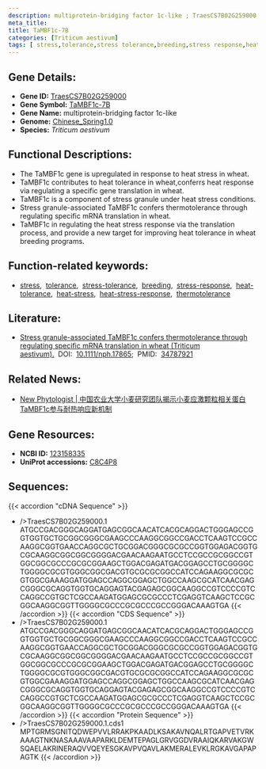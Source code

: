 ```yaml
---
description: multiprotein-bridging factor 1c-like ; TraesCS7B02G259000 ; Triticum aestivum
meta_title:
title: TaMBF1c-7B
categories: [Triticum aestivum]
tags: [ stress,tolerance,stress tolerance,breeding,stress response,heat tolerance,heat stress,heat stress response,thermotolerance ]
---
```


## Gene Details:
- **Gene ID:**	[TraesCS7B02G259000](http://202.194.139.32/cgi-bin/geneDetail.py?search=TraesCS7B02G259000)
- **Gene Symbol:** <u>TaMBF1c-7B</u>
- **Gene Name:** multiprotein-bridging factor 1c-like
- **Genome:** [Chinese_Spring1.0](https://ensembl.gramene.org/Triticum_aestivum/Info/Index)
- **Species:** *Triticum aestivum*

## Functional Descriptions:
   - The TaMBF1c gene is upregulated in response to heat stress in wheat.
   - TaMBF1c contributes to heat tolerance in wheat,conferrs heat response via regulating a specific gene translation in wheat.
   - TaMBF1c is a component of stress granule under heat stress conditions.
   - Stress granule-associated TaMBF1c confers thermotolerance through regulating specific mRNA translation in wheat.
   - TaMBF1c in regulating the heat stress response via the translation process, and provide a new target for improving heat tolerance in wheat breeding programs.

## Function-related keywords:
   - [stress](/tags/stress/),&nbsp;&nbsp;[tolerance](/tags/tolerance/),&nbsp;&nbsp;[stress-tolerance](/tags/stress-tolerance/),&nbsp;&nbsp;[breeding](/tags/breeding/),&nbsp;&nbsp;[stress-response](/tags/stress-response/),&nbsp;&nbsp;[heat-tolerance](/tags/heat-tolerance/),&nbsp;&nbsp;[heat-stress](/tags/heat-stress/),&nbsp;&nbsp;[heat-stress-response](/tags/heat-stress-response/),&nbsp;&nbsp;[thermotolerance](/tags/thermotolerance/)

## Literature:
   - [Stress granule-associated TaMBF1c confers thermotolerance through regulating specific mRNA translation in wheat (Triticum aestivum).]( https://nph.onlinelibrary.wiley.com/doi/10.1111/nph.17865)&nbsp;&nbsp;DOI:&nbsp;&nbsp;[10.1111/nph.17865](https://nph.onlinelibrary.wiley.com/doi/10.1111/nph.17865);&nbsp;&nbsp;PMID:&nbsp;&nbsp;[34787921](https://pubmed.ncbi.nlm.nih.gov/34787921/)

## Related News:
   - [New Phytologist | 中国农业大学小麦研究团队揭示小麦应激颗粒相关蛋白TaMBF1c参与耐热响应新机制](https://mp.weixin.qq.com/s?__biz=Mzg3MDEwNDEyMg==&mid=2247521234&idx=4&sn=f29ad9514eac66c3093745a0cde65b6e&chksm=ce903e87f9e7b791f1f55bef03a8eeaba9414a0a833eee893bdd85bcf200ba0cfa59baf22fc0&scene=27#wechat_redirect)

## Gene Resources:
- **NCBI ID:**  [123158335](https://www.ncbi.nlm.nih.gov/gene/?term=123158335)
- **UniProt accessions:** [C8C4P8](https://www.uniprot.org/uniprotkb/C8C4P8/entry)



## Sequences:
{{< accordion "cDNA Sequence" >}}
- />TraesCS7B02G259000.1<br>
ATGCCGACGGGCAGGATGAGCGGCAACATCACGCAGGACTGGGAGCCGGTGGTGCTGCGGCGGGCGAAGCCCAAGGCGGCCGACCTCAAGTCCGCCAAGGCGGTGAACCAGGCGCTGCGGACGGGCGCGCCGGTGGAGACGGTGCGCAAGGCGGCGGCGGGGACGAACAAGAATGCCTCCGCCGCGGCCGTGGCGGCGCCCGCGCGGAAGCTGGACGAGATGACGGAGCCTGCGGGGCTGGGGCGCGTGGGCGGCGACGTGCGCGCGGCCATCCAGAAGGCGCGCGTGGCGAAAGGATGGAGCCAGGCGGAGCTGGCCAAGCGCATCAACGAGCGGGCGCAGGTGGTGCAGGAGTACGAGAGCGGCAAGGCCGTCCCCGTCCAGGCCGTGCTCGCCAAGATGGAGCGCGCCCTCGAGGTCAAGCTCCGCGGCAAGGCGGTTGGGGCGCCCGCGCCCGCCGGGACAAAGTGA
{{< /accordion >}}
{{< accordion "CDS Sequence" >}}
- />TraesCS7B02G259000.1<br>
ATGCCGACGGGCAGGATGAGCGGCAACATCACGCAGGACTGGGAGCCGGTGGTGCTGCGGCGGGCGAAGCCCAAGGCGGCCGACCTCAAGTCCGCCAAGGCGGTGAACCAGGCGCTGCGGACGGGCGCGCCGGTGGAGACGGTGCGCAAGGCGGCGGCGGGGACGAACAAGAATGCCTCCGCCGCGGCCGTGGCGGCGCCCGCGCGGAAGCTGGACGAGATGACGGAGCCTGCGGGGCTGGGGCGCGTGGGCGGCGACGTGCGCGCGGCCATCCAGAAGGCGCGCGTGGCGAAAGGATGGAGCCAGGCGGAGCTGGCCAAGCGCATCAACGAGCGGGCGCAGGTGGTGCAGGAGTACGAGAGCGGCAAGGCCGTCCCCGTCCAGGCCGTGCTCGCCAAGATGGAGCGCGCCCTCGAGGTCAAGCTCCGCGGCAAGGCGGTTGGGGCGCCCGCGCCCGCCGGGACAAAGTGA
{{< /accordion >}}
{{< accordion "Protein Sequence" >}}
- />TraesCS7B02G259000.1.cds1<br>
MPTGRMSGNITQDWEPVVLRRAKPKAADLKSAKAVNQALRTGAPVETVRKAAAGTNKNASAAAVAAPARKLDEMTEPAGLGRVGGDVRAAIQKARVAKGWSQAELAKRINERAQVVQEYESGKAVPVQAVLAKMERALEVKLRGKAVGAPAPAGTK
{{< /accordion >}}
